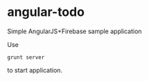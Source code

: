 angular-todo
============

Simple AngularJS+Firebase sample application

Use <pre><code>grunt server</code></pre> to start application.
